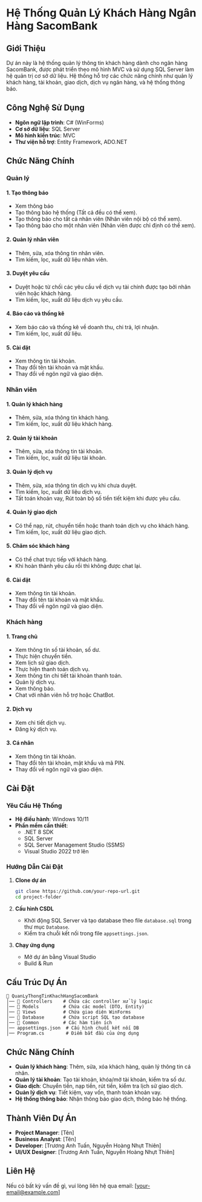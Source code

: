# Hệ Thống Quản Lý Khách Hàng Ngân Hàng SacomBank

## Giới Thiệu
Dự án này là hệ thống quản lý thông tin khách hàng dành cho ngân hàng SacomBank, được phát triển theo mô hình MVC và sử dụng SQL Server làm hệ quản trị cơ sở dữ liệu. Hệ thống hỗ trợ các chức năng chính như quản lý khách hàng, tài khoản, giao dịch, dịch vụ ngân hàng, và hệ thống thông báo.

## Công Nghệ Sử Dụng
- **Ngôn ngữ lập trình**: C# (WinForms)
- **Cơ sở dữ liệu**: SQL Server
- **Mô hình kiến trúc**: MVC
- **Thư viện hỗ trợ**: Entity Framework, ADO.NET

## Chức Năng Chính
### Quản lý
#### 1. Tạo thông báo
- Xem thông báo
- Tạo thông báo hệ thống (Tất cả đều có thể xem).
- Tạo thông báo cho tất cả nhân viên (Nhân viên nội bộ có thể xem).
- Tạo thông báo cho một nhân viên (Nhân viên được chỉ định có thể xem).

#### 2. Quản lý nhân viên
- Thêm, sửa, xóa thông tin nhân viên.
- Tìm kiếm, lọc, xuất dữ liệu nhân viên.

#### 3. Duyệt yêu cầu
- Duyệt hoặc từ chối các yêu cầu về dịch vụ tài chính được tạo bởi nhân viên hoặc khách hàng.
- Tìm kiếm, lọc, xuất dữ liệu dịch vụ yêu cầu.

#### 4. Báo cáo và thống kê
- Xem báo cáo và thống kê về doanh thu, chi trả, lợi nhuận.
- Tìm kiếm, lọc, xuất dữ liệu.

#### 5. Cài đặt
- Xem thông tin tài khoản.
- Thay đổi tên tài khoản và mật khẩu.
- Thay đổi về ngôn ngữ và giao diện.

### Nhân viên
#### 1. Quản lý khách hàng
- Thêm, sửa, xóa thông tin khách hàng.
- Tìm kiếm, lọc, xuất dữ liệu khách hàng.

#### 2. Quản lý tài khoản
- Thêm, sửa, xóa thông tin tài khoản.
- Tìm kiếm, lọc, xuất dữ liệu tài khoản.

#### 3. Quản lý dịch vụ
- Thêm, sửa, xóa thông tin dịch vụ khi chưa duyệt.
- Tìm kiếm, lọc, xuất dữ liệu dịch vụ.
- Tất toán khoản vay, Rút toàn bộ số tiền tiết kiệm khi được yêu cầu.

#### 4. Quản lý giao dịch
- Có thể nạp, rút, chuyển tiền hoặc thanh toán dịch vụ cho khách hàng.
- Tìm kiếm, lọc, xuất dữ liệu giao dịch.

#### 5. Chăm sóc khách hàng
- Có thể chat trực tiếp với khách hàng.
- Khi hoàn thành yêu cầu rồi thì không được chat lại.

#### 6. Cài đặt
- Xem thông tin tài khoản.
- Thay đổi tên tài khoản và mật khẩu.
- Thay đổi về ngôn ngữ và giao diện.

### Khách hàng
#### 1. Trang chủ
- Xem thông tin số tài khoản, số dư.
- Thực hiện chuyển tiền.
- Xem lịch sử giao dịch.
- Thực hiện thanh toán dịch vụ.
- Xem thông tin chi tiết tài khoản thanh toán.
- Quản lý dịch vụ.
- Xem thông báo.
- Chat với nhân viên hỗ trợ hoặc ChatBot.

#### 2. Dịch vụ
- Xem chi tiết dịch vụ.
- Đăng ký dịch vụ.

#### 3. Cá nhân
- Xem thông tin tài khoản.
- Thay đổi tên tài khoản, mật khẩu và mã PIN.
- Thay đổi về ngôn ngữ và giao diện.

## Cài Đặt
### Yêu Cầu Hệ Thống
- **Hệ điều hành**: Windows 10/11
- **Phần mềm cần thiết**:
  - .NET 8 SDK
  - SQL Server
  - SQL Server Management Studio (SSMS)
  - Visual Studio 2022 trở lên

### Hướng Dẫn Cài Đặt
1. **Clone dự án**
   ```sh
   git clone https://github.com/your-repo-url.git
   cd project-folder
   ```
2. **Cấu hình CSDL**
   - Khởi động SQL Server và tạo database theo file `database.sql` trong thư mục `Database`.
   - Kiểm tra chuỗi kết nối trong file `appsettings.json`.

3. **Chạy ứng dụng**
   - Mở dự án bằng Visual Studio
   - Build & Run

## Cấu Trúc Dự Án
```
📁 QuanLyThongTinKhachHangSacomBank
│── 📁 Controllers    # Chứa các controller xử lý logic
│── 📁 Models         # Chứa các model (DTO, Entity)
│── 📁 Views          # Chứa giao diện WinForms
│── 📁 Database       # Chứa script SQL tạo database
│── 📁 Common         # Các hàm tiện ích
│── appsettings.json  # Cấu hình chuỗi kết nối DB
│── Program.cs        # Điểm bắt đầu của ứng dụng
```

## Chức Năng Chính
- **Quản lý khách hàng**: Thêm, sửa, xóa khách hàng, quản lý thông tin cá nhân.
- **Quản lý tài khoản**: Tạo tài khoản, khóa/mở tài khoản, kiểm tra số dư.
- **Giao dịch**: Chuyển tiền, nạp tiền, rút tiền, kiểm tra lịch sử giao dịch.
- **Quản lý dịch vụ**: Tiết kiệm, vay vốn, thanh toán khoản vay.
- **Hệ thống thông báo**: Nhận thông báo giao dịch, thông báo hệ thống.

## Thành Viên Dự Án
- **Project Manager**: [Tên]
- **Business Analyst**: [Tên]
- **Developer**: [Trương Anh Tuấn, Nguyễn Hoàng Nhựt Thiên]
- **UI/UX Designer**: [Trương Anh Tuấn, Nguyễn Hoàng Nhựt Thiên]

## Liên Hệ
Nếu có bất kỳ vấn đề gì, vui lòng liên hệ qua email: [your-email@example.com]
